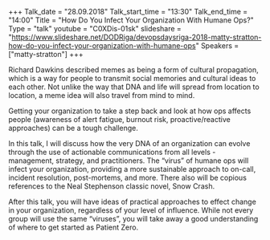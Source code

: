 +++
Talk_date = "28.09.2018"
Talk_start_time = "13:30"
Talk_end_time = "14:00"
Title = "How Do You Infect Your Organization With Humane Ops?"
Type = "talk"
youtube = "C0XDis-01sk"
slideshare = "https://www.slideshare.net/DODRiga/devopsdaysriga-2018-matty-stratton-how-do-you-infect-your-organization-with-humane-ops"
Speakers = ["matty-stratton"]
+++

<p>Richard Dawkins described memes as being a form of cultural propagation, which is a way for people to transmit social memories and cultural ideas to each other. Not unlike the way that DNA and life will spread from location to location, a meme idea will also travel from mind to mind.</p>

<p>Getting your organization to take a step back and look at how ops affects people (awareness of alert fatigue, burnout risk, proactive/reactive approaches) can be a tough challenge.</p>

<p>In this talk, I will discuss how the very DNA of an organization can evolve through the use of actionable communications from all levels - management, strategy, and practitioners. The “virus” of humane ops will infect your organization, providing a more sustainable approach to on-call, incident resolution, post-mortems, and more. There also will be copious references to the Neal Stephenson classic novel, Snow Crash.</p>

<p>After this talk, you will have ideas of practical approaches to effect change in your organization, regardless of your level of influence. While not every group will use the same “viruses”, you will take away a good understanding of where to get started as Patient Zero.</p>